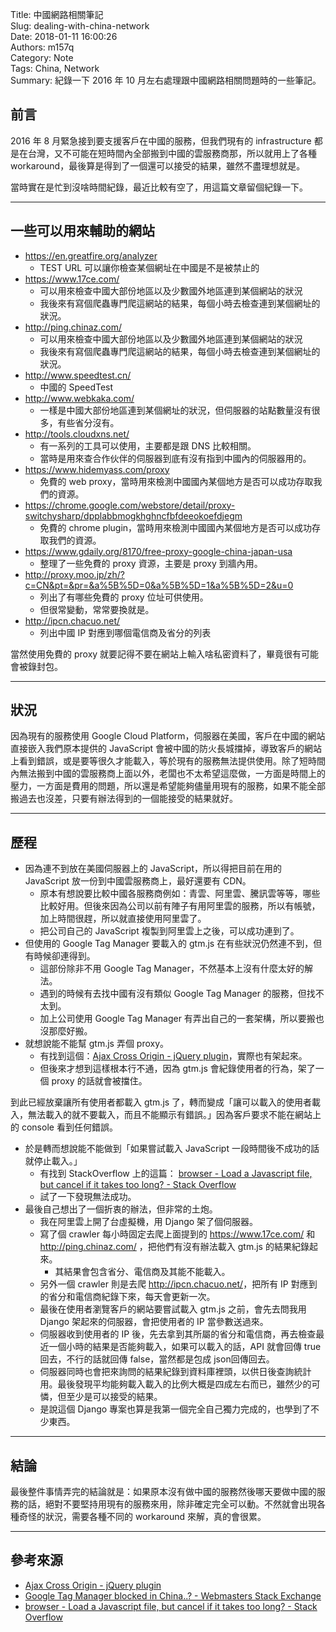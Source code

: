 Title: 中國網路相關筆記  
Slug: dealing-with-china-network  
Date: 2018-01-11 16:00:26  
Authors: m157q  
Category: Note  
Tags: China, Network  
Summary: 紀錄一下 2016 年 10 月左右處理跟中國網路相關問題時的一些筆記。  
  
  
## 前言  
  
2016 年 8 月緊急接到要支援客戶在中國的服務，但我們現有的 infrastructure 都是在台灣，又不可能在短時間內全部搬到中國的雲服務商那，所以就用上了各種 workaround，最後算是得到了一個還可以接受的結果，雖然不盡理想就是。  
  
當時實在是忙到沒啥時間紀錄，最近比較有空了，用這篇文章留個紀錄一下。  
  
---  
  
## 一些可以用來輔助的網站  
  
+ <https://en.greatfire.org/analyzer>  
    + TEST URL 可以讓你檢查某個網址在中國是不是被禁止的  
+ <https://www.17ce.com/>  
    + 可以用來檢查中國大部份地區以及少數國外地區連到某個網站的狀況  
    + 我後來有寫個爬蟲專門爬這網站的結果，每個小時去檢查連到某個網址的狀況。  
+ <http://ping.chinaz.com/>  
    + 可以用來檢查中國大部份地區以及少數國外地區連到某個網站的狀況  
    + 我後來有寫個爬蟲專門爬這網站的結果，每個小時去檢查連到某個網址的狀況。  
+ <http://www.speedtest.cn/>  
    + 中國的 SpeedTest  
+ <http://www.webkaka.com/>  
    + 一樣是中國大部份地區連到某個網址的狀況，但伺服器的站點數量沒有很多，有些省分沒有。  
+ <http://tools.cloudxns.net/>  
    + 有一系列的工具可以使用，主要都是跟 DNS 比較相關。  
    + 當時是用來查合作伙伴的伺服器到底有沒有指到中國內的伺服器用的。  
+ <https://www.hidemyass.com/proxy>  
    + 免費的 web proxy，當時用來檢測中國國內某個地方是否可以成功存取我們的資源。  
+ <https://chrome.google.com/webstore/detail/proxy-switchysharp/dpplabbmogkhghncfbfdeeokoefdjegm>  
    + 免費的 chrome plugin，當時用來檢測中國國內某個地方是否可以成功存取我們的資源。  
+ <https://www.gdaily.org/8170/free-proxy-google-china-japan-usa>  
    + 整理了一些免費的 proxy 資源，主要是 proxy 到牆內用。  
+ <http://proxy.moo.jp/zh/?c=CN&pt=&pr=&a%5B%5D=0&a%5B%5D=1&a%5B%5D=2&u=0>  
    + 列出了有哪些免費的 proxy 位址可供使用。  
    + 但很常變動，常常要換就是。  
+ <http://ipcn.chacuo.net/>  
    + 列出中國 IP 對應到哪個電信商及省分的列表  
  
當然使用免費的 proxy 就要記得不要在網站上輸入啥私密資料了，畢竟很有可能會被錄封包。  
  
---  
  
## 狀況  
  
因為現有的服務使用 Google Cloud Platform，伺服器在美國，客戶在中國的網站直接嵌入我們原本提供的 JavaScript 會被中國的防火長城擋掉，導致客戶的網站上看到錯誤，或是要等很久才能載入，等於現有的服務無法提供使用。除了短時間內無法搬到中國的雲服務商上面以外，老闆也不太希望這麼做，一方面是時間上的壓力，一方面是費用的問題，所以還是希望能夠儘量用現有的服務，如果不能全部搬過去也沒差，只要有辦法得到的一個能接受的結果就好。  
  
---  
  
## 歷程  
  
+ 因為連不到放在美國伺服器上的 JavaScript，所以得把目前在用的 JavaScript 放一份到中國雲服務商上，最好還要有 CDN。  
    + 原本有想說要比較中國各服務商例如：青雲、阿里雲、騰訊雲等等，哪些比較好用。但後來因為公司以前有陣子有用阿里雲的服務，所以有帳號，加上時間很趕，所以就直接使用阿里雲了。  
    + 把公司自己的 JavaScript 複製到阿里雲上之後，可以成功連到了。  
+ 但使用的 Google Tag Manager 要載入的 gtm.js 在有些狀況仍然連不到，但有時候卻連得到。  
    + 這部份除非不用 Google Tag Manager，不然基本上沒有什麼太好的解法。  
    + 遇到的時候有去找中國有沒有類似 Google Tag Manager 的服務，但找不太到。  
    + 加上公司使用 Google Tag Manager 有弄出自己的一套架構，所以要搬也沒那麼好搬。  
+ 就想說能不能幫 gtm.js 弄個 proxy。  
    + 有找到這個：[Ajax Cross Origin - jQuery plugin](http://www.ajax-cross-origin.com/)，實際也有架起來。  
    + 但後來才想到這樣根本行不通，因為 gtm.js 會紀錄使用者的行為，架了一個 proxy 的話就會被擋住。  
  
到此已經放棄讓所有使用者都載入 gtm.js 了，轉而變成「讓可以載入的使用者載入，無法載入的就不要載入，而且不能顯示有錯誤。」因為客戶要求不能在網站上的 console 看到任何錯誤。  
  
+ 於是轉而想說能不能做到「如果嘗試載入 JavaScript 一段時間後不成功的話就停止載入。」  
    + 有找到 StackOverflow 上的這篇： [browser - Load a Javascript file, but cancel if it takes too long? - Stack Overflow](https://stackoverflow.com/questions/5642270/load-a-javascript-file-but-cancel-if-it-takes-too-long)  
    + 試了一下發現無法成功。  
+ 最後自己想出了一個折衷的辦法，但非常的土炮。  
    + 我在阿里雲上開了台虛擬機，用 Django 架了個伺服器。  
    + 寫了個 crawler 每小時固定去爬上面提到的 <https://www.17ce.com/> 和 <http://ping.chinaz.com/> ，把他們有沒有辦法載入 gtm.js 的結果紀錄起來。  
        +  其結果會包含省分、電信商及其能不能載入。  
    + 另外一個 crawler 則是去爬 <http://ipcn.chacuo.net/>，把所有 IP 對應到的省分和電信商紀錄下來，每天會更新一次。  
    + 最後在使用者瀏覽客戶的網站要嘗試載入 gtm.js 之前，會先去問我用 Django 架起來的伺服器，會把使用者的 IP 當參數送過來。  
    + 伺服器收到使用者的 IP 後，先去拿到其所屬的省分和電信商，再去檢查最近一個小時的結果是否能夠載入，如果可以載入的話，API 就會回傳 true 回去，不行的話就回傳 false，當然都是包成 json回傳回去。  
    + 伺服器同時也會把來詢問的結果紀錄到資料庫裡頭，以供日後查詢統計用。最後發現平均能夠載入載入的比例大概是四成左右而已，雖然少的可憐，但至少是可以接受的結果。  
    + 是說這個  Django  專案也算是我第一個完全自己獨力完成的，也學到了不少東西。  
  
---  
  
## 結論  
  
最後整件事情弄完的結論就是：如果原本沒有做中國的服務然後哪天要做中國的服務的話，絕對不要堅持用現有的服務來用，除非確定完全可以動。不然就會出現各種奇怪的狀況，需要各種不同的 workaround 來解，真的會很累。  
  
---  
  
## 參考來源  
  
+ [Ajax Cross Origin - jQuery plugin](http://www.ajax-cross-origin.com/install.html)  
+ [Google Tag Manager blocked in China..? - Webmasters Stack Exchange](https://webmasters.stackexchange.com/questions/81878/google-tag-manager-blocked-in-china)  
+ [browser - Load a Javascript file, but cancel if it takes too long? - Stack Overflow](https://stackoverflow.com/questions/5642270/load-a-javascript-file-but-cancel-if-it-takes-too-long)  
